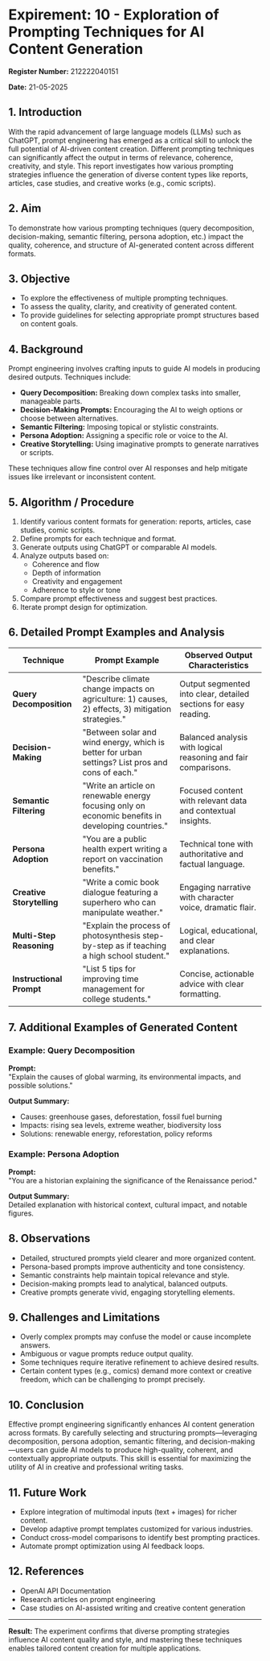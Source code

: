 # Expirement: 10 - Exploration of Prompting Techniques for AI Content Generation

**Register Number:** 212222040151

**Date:** 21-05-2025

## 1. Introduction  
With the rapid advancement of large language models (LLMs) such as ChatGPT, prompt engineering has emerged as a critical skill to unlock the full potential of AI-driven content creation. Different prompting techniques can significantly affect the output in terms of relevance, coherence, creativity, and style. This report investigates how various prompting strategies influence the generation of diverse content types like reports, articles, case studies, and creative works (e.g., comic scripts).

## 2. Aim  
To demonstrate how various prompting techniques (query decomposition, decision-making, semantic filtering, persona adoption, etc.) impact the quality, coherence, and structure of AI-generated content across different formats.

## 3. Objective  
- To explore the effectiveness of multiple prompting techniques.  
- To assess the quality, clarity, and creativity of generated content.  
- To provide guidelines for selecting appropriate prompt structures based on content goals.

## 4. Background  
Prompt engineering involves crafting inputs to guide AI models in producing desired outputs. Techniques include:  
- **Query Decomposition:** Breaking down complex tasks into smaller, manageable parts.  
- **Decision-Making Prompts:** Encouraging the AI to weigh options or choose between alternatives.  
- **Semantic Filtering:** Imposing topical or stylistic constraints.  
- **Persona Adoption:** Assigning a specific role or voice to the AI.  
- **Creative Storytelling:** Using imaginative prompts to generate narratives or scripts.

These techniques allow fine control over AI responses and help mitigate issues like irrelevant or inconsistent content.

## 5. Algorithm / Procedure  
1. Identify various content formats for generation: reports, articles, case studies, comic scripts.  
2. Define prompts for each technique and format.  
3. Generate outputs using ChatGPT or comparable AI models.  
4. Analyze outputs based on:  
   - Coherence and flow  
   - Depth of information  
   - Creativity and engagement  
   - Adherence to style or tone  
5. Compare prompt effectiveness and suggest best practices.  
6. Iterate prompt design for optimization.

## 6. Detailed Prompt Examples and Analysis

| Technique               | Prompt Example                                                                                                  | Observed Output Characteristics                                  |
|-------------------------|----------------------------------------------------------------------------------------------------------------|------------------------------------------------------------------|
| **Query Decomposition** | "Describe climate change impacts on agriculture: 1) causes, 2) effects, 3) mitigation strategies."            | Output segmented into clear, detailed sections for easy reading. |
| **Decision-Making**      | "Between solar and wind energy, which is better for urban settings? List pros and cons of each."               | Balanced analysis with logical reasoning and fair comparisons.   |
| **Semantic Filtering**   | "Write an article on renewable energy focusing only on economic benefits in developing countries."             | Focused content with relevant data and contextual insights.      |
| **Persona Adoption**     | "You are a public health expert writing a report on vaccination benefits."                                     | Technical tone with authoritative and factual language.          |
| **Creative Storytelling**| "Write a comic book dialogue featuring a superhero who can manipulate weather."                                | Engaging narrative with character voice, dramatic flair.        |
| **Multi-Step Reasoning** | "Explain the process of photosynthesis step-by-step as if teaching a high school student."                      | Logical, educational, and clear explanations.                    |
| **Instructional Prompt** | "List 5 tips for improving time management for college students."                                             | Concise, actionable advice with clear formatting.                |

## 7. Additional Examples of Generated Content  
### Example: Query Decomposition  
**Prompt:**  
"Explain the causes of global warming, its environmental impacts, and possible solutions."

**Output Summary:**  
- Causes: greenhouse gases, deforestation, fossil fuel burning  
- Impacts: rising sea levels, extreme weather, biodiversity loss  
- Solutions: renewable energy, reforestation, policy reforms  

### Example: Persona Adoption  
**Prompt:**  
"You are a historian explaining the significance of the Renaissance period."

**Output Summary:**  
Detailed explanation with historical context, cultural impact, and notable figures.

## 8. Observations  
- Detailed, structured prompts yield clearer and more organized content.  
- Persona-based prompts improve authenticity and tone consistency.  
- Semantic constraints help maintain topical relevance and style.  
- Decision-making prompts lead to analytical, balanced outputs.  
- Creative prompts generate vivid, engaging storytelling elements.

## 9. Challenges and Limitations  
- Overly complex prompts may confuse the model or cause incomplete answers.  
- Ambiguous or vague prompts reduce output quality.  
- Some techniques require iterative refinement to achieve desired results.  
- Certain content types (e.g., comics) demand more context or creative freedom, which can be challenging to prompt precisely.

## 10. Conclusion  
Effective prompt engineering significantly enhances AI content generation across formats. By carefully selecting and structuring prompts—leveraging decomposition, persona adoption, semantic filtering, and decision-making—users can guide AI models to produce high-quality, coherent, and contextually appropriate outputs. This skill is essential for maximizing the utility of AI in creative and professional writing tasks.

## 11. Future Work  
- Explore integration of multimodal inputs (text + images) for richer content.  
- Develop adaptive prompt templates customized for various industries.  
- Conduct cross-model comparisons to identify best prompting practices.  
- Automate prompt optimization using AI feedback loops.

## 12. References  
- OpenAI API Documentation  
- Research articles on prompt engineering  
- Case studies on AI-assisted writing and creative content generation  

---

**Result:** The experiment confirms that diverse prompting strategies influence AI content quality and style, and mastering these techniques enables tailored content creation for multiple applications.
